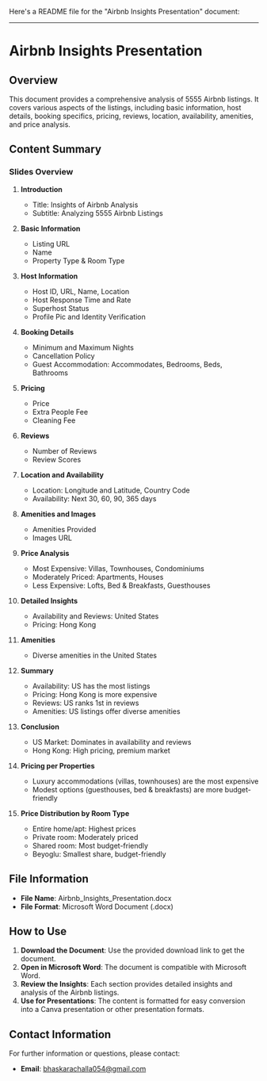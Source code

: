 Here's a README file for the "Airbnb Insights Presentation" document:

---

# Airbnb Insights Presentation

## Overview

This document provides a comprehensive analysis of 5555 Airbnb listings. It covers various aspects of the listings, including basic information, host details, booking specifics, pricing, reviews, location, availability, amenities, and price analysis.

## Content Summary

### Slides Overview

1. **Introduction**
   - Title: Insights of Airbnb Analysis
   - Subtitle: Analyzing 5555 Airbnb Listings

2. **Basic Information**
   - Listing URL
   - Name
   - Property Type & Room Type

3. **Host Information**
   - Host ID, URL, Name, Location
   - Host Response Time and Rate
   - Superhost Status
   - Profile Pic and Identity Verification

4. **Booking Details**
   - Minimum and Maximum Nights
   - Cancellation Policy
   - Guest Accommodation: Accommodates, Bedrooms, Beds, Bathrooms

5. **Pricing**
   - Price
   - Extra People Fee
   - Cleaning Fee

6. **Reviews**
   - Number of Reviews
   - Review Scores

7. **Location and Availability**
   - Location: Longitude and Latitude, Country Code
   - Availability: Next 30, 60, 90, 365 days

8. **Amenities and Images**
   - Amenities Provided
   - Images URL

9. **Price Analysis**
   - Most Expensive: Villas, Townhouses, Condominiums
   - Moderately Priced: Apartments, Houses
   - Less Expensive: Lofts, Bed & Breakfasts, Guesthouses

10. **Detailed Insights**
    - Availability and Reviews: United States
    - Pricing: Hong Kong

11. **Amenities**
    - Diverse amenities in the United States

12. **Summary**
    - Availability: US has the most listings
    - Pricing: Hong Kong is more expensive
    - Reviews: US ranks 1st in reviews
    - Amenities: US listings offer diverse amenities

13. **Conclusion**
    - US Market: Dominates in availability and reviews
    - Hong Kong: High pricing, premium market

14. **Pricing per Properties**
    - Luxury accommodations (villas, townhouses) are the most expensive
    - Modest options (guesthouses, bed & breakfasts) are more budget-friendly

15. **Price Distribution by Room Type**
    - Entire home/apt: Highest prices
    - Private room: Moderately priced
    - Shared room: Most budget-friendly
    - Beyoglu: Smallest share, budget-friendly

## File Information

- **File Name**: Airbnb_Insights_Presentation.docx
- **File Format**: Microsoft Word Document (.docx)

## How to Use

1. **Download the Document**: Use the provided download link to get the document.
2. **Open in Microsoft Word**: The document is compatible with Microsoft Word.
3. **Review the Insights**: Each section provides detailed insights and analysis of the Airbnb listings.
4. **Use for Presentations**: The content is formatted for easy conversion into a Canva presentation or other presentation formats.

## Contact Information

For further information or questions, please contact:

- **Email**: bhaskarachalla054@gmail.com
